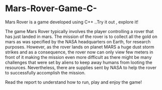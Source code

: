 # Mars-Rover-Game-C-
Mars Rover is a game developed using C++ ..Try it out , explore it!

The game Mars Rover typically involves the player controlling a rover 
that has just landed in mars. The mission of the rover is to collect all the gold 
on mars as was specified by the NASA headquarters on Earth, for research 
purposes. However, as the rover lands on planet MARS a huge dust storm 
strikes and as a consequence, the rover now can only view few meters in front 
of it making the mission even more difficult as there might be many 
challenges that were set by aliens to keep away humans from looting the 
resources. Nevertheless, there are supplies sent by NASA to help the rover to 
successfully accomplish the mission.

Read the report to understand how to run, play and enjoy the game!
